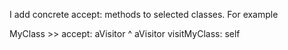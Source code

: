 I add concrete accept: methods to selected classes.
For example

MyClass >> accept: aVisitor
	^ aVisitor visitMyClass: self
